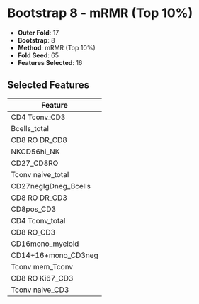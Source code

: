 # Bootstrap 8 - mRMR (Top 10%)

- **Outer Fold**: 17
- **Bootstrap**: 8
- **Method**: mRMR (Top 10%)
- **Fold Seed**: 65
- **Features Selected**: 16

## Selected Features

| Feature |
|---------|
| CD4 Tconv_CD3 |
| Bcells_total |
| CD8 RO DR_CD8 |
| NKCD56hi_NK |
| CD27_CD8RO |
| Tconv naive_total |
| CD27negIgDneg_Bcells |
| CD8 RO DR_CD3 |
| CD8pos_CD3 |
| CD4 Tconv_total |
| CD8 RO_CD3 |
| CD16mono_myeloid |
| CD14+16+mono_CD3neg |
| Tconv mem_Tconv |
| CD8  RO Ki67_CD3 |
| Tconv naive_CD3 |
